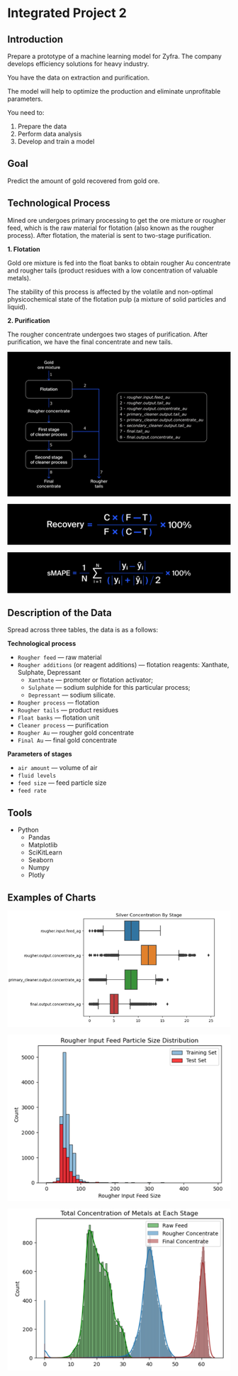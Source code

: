 # Integrated Project 2

## Introduction

Prepare a prototype of a machine learning model for Zyfra. The company develops efficiency solutions for heavy industry.

You have the data on extraction and purification.

The model will help to optimize the production and eliminate unprofitable parameters.

You need to:

1. Prepare the data
2. Perform data analysis
3. Develop and train a model

## Goal

Predict the amount of gold recovered from gold ore.

## Technological Process

Mined ore undergoes primary processing to get the ore mixture or rougher feed, which is the raw material for flotation (also known as the rougher process). After flotation, the material is sent to two-stage purification.

**1. Flotation**

Gold ore mixture is fed into the float banks to obtain rougher Au concentrate and rougher tails (product residues with a low concentration of valuable metals).

The stability of this process is affected by the volatile and non-optimal physicochemical state of the flotation pulp (a mixture of solid particles and liquid).

**2. Purification**

The rougher concentrate undergoes two stages of purification. After purification, we have the final concentrate and new tails.

![alt text](https://github.com/michaeltwersky/Data_Projects_TripleTen/blob/main/Sprint%2010%20-%20Integrated%20Project%202/Images/Image%204.jpeg)

![alt text](https://github.com/michaeltwersky/Data_Projects_TripleTen/blob/main/Sprint%2010%20-%20Integrated%20Project%202/Images/Image%205.jpg)

![alt text](https://github.com/michaeltwersky/Data_Projects_TripleTen/blob/main/Sprint%2010%20-%20Integrated%20Project%202/Images/Image%206.jpg)

## Description of the Data

Spread across three tables, the data is as a follows:

**Technological process**

- `Rougher feed` — raw material
- `Rougher additions` (or reagent additions) — flotation reagents: Xanthate, Sulphate, Depressant
   - `Xanthate` — promoter or flotation activator;
   - `Sulphate` — sodium sulphide for this particular process;
   - `Depressant` — sodium silicate.
- `Rougher process` — flotation
- `Rougher tails` — product residues
- `Float banks` — flotation unit
- `Cleaner process` — purification
- `Rougher Au` — rougher gold concentrate
- `Final Au` — final gold concentrate

**Parameters of stages**

- `air amount` — volume of air
- `fluid levels`
- `feed size` — feed particle size
- `feed rate`

## Tools

- Python
  - Pandas
  - Matplotlib
  - SciKitLearn
  - Seaborn
  - Numpy
  - Plotly

## Examples of Charts

![alt text](https://github.com/michaeltwersky/Data_Projects_TripleTen/blob/main/Sprint%2010%20-%20Integrated%20Project%202/Images/Image%201.png)

![alt text](https://github.com/michaeltwersky/Data_Projects_TripleTen/blob/main/Sprint%2010%20-%20Integrated%20Project%202/Images/Image%202.png)

![alt text](https://github.com/michaeltwersky/Data_Projects_TripleTen/blob/main/Sprint%2010%20-%20Integrated%20Project%202/Images/Image%203.png)
